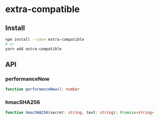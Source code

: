 # extra-compatible
## Install
```sh
npm install --save extra-compatible
# or
yarn add extra-compatible
```

## API
### performanceNow
```ts
function performanceNow(): number
```

### hmacSHA256
```ts
function hmacSHA256(secret: string, text: string): Promise<string>
```

